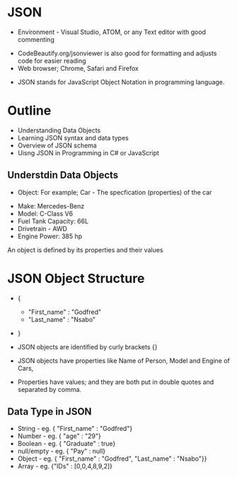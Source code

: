  # JSON
 * Environment - Visual Studio, ATOM, or any Text editor with good commenting
 - CodeBeautify.org/jsonviewer is also good for formatting and adjusts code for easier reading
 - Web browser; Chrome, Safari and Firefox

* JSON stands for JavaScript Object Notation in programming language.

# Outline

- Understanding Data Objects
- Learning JSON syntax and data types
- Overview of JSON schema
- Uisng JSON in Programming in C# or JavaScript

## Understdin Data Objects

* Object: For example; Car - The specfication (properties) of the car
 - Make: Mercedes-Benz
 - Model: C-Class V6
 - Fuel Tank Capacity: 66L
 - Drivetrain - AWD
 - Engine Power: 385 hp 

An object is defined by its properties and their values

# JSON Object Structure
- {
   - "First_name" : "Godfred"
   - "Last_name"  : "Nsabo" 
- }

 - JSON objects are identified by curly brackets {}
 - JSON objects have properties like Name of Person, Model and Engine of Cars,
 - Properties have values; and they are both put in double quotes and separated by comma.

 ## Data Type in JSON
  - String - eg. { "First_name" : "Godfred"}
  - Number - eg. { "age" : "29"}
  - Boolean - eg. { "Graduate" : true}
  - null/empty - eg. { "Pay" : null}
  - Object - eg. { "First_name" : "Godfred", "Last_name" : "Nsabo"}}
  - Array -  eg. {"IDs" : [0,0,4,8,9,2]}